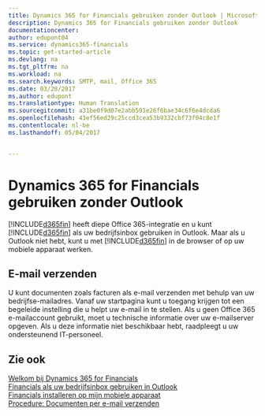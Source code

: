 ```yaml
---
title: Dynamics 365 for Financials gebruiken zonder Outlook | Microsoft Docs
description: Dynamics 365 for Financials gebruiken zonder Outlook
documentationcenter: 
author: edupont04
ms.service: dynamics365-financials
ms.topic: get-started-article
ms.devlang: na
ms.tgt_pltfrm: na
ms.workload: na
ms.search.keywords: SMTP, mail, Office 365
ms.date: 03/28/2017
ms.author: edupont
ms.translationtype: Human Translation
ms.sourcegitcommit: a31be0f9d07e2abb591e26f6bae34c6f6e4dcda6
ms.openlocfilehash: 43ef56ed29c25ccd3cea53b9332cbf73f04c8e1f
ms.contentlocale: nl-be
ms.lasthandoff: 05/04/2017


---
```


# <a name="using-dynamics-365-for-financials-without-outlook"></a>Dynamics 365 for Financials gebruiken zonder Outlook
[!INCLUDE[d365fin](includes/d365fin_md.md)] heeft diepe Office 365-integratie en u kunt [!INCLUDE[d365fin](includes/d365fin_md.md)] als uw bedrijfsinbox gebruiken in Outlook. Maar als u Outlook niet hebt, kunt u met [!INCLUDE[d365fin](includes/d365fin_md.md)] in de browser of op uw mobiele apparaat werken.  

## <a name="sending-email"></a>E-mail verzenden
U kunt documenten zoals facturen als e-mail verzenden met behulp van uw bedrijfse-mailadres. Vanaf uw startpagina kunt u toegang krijgen tot een begeleide instelling die u helpt uw e-mail in te stellen. Als u geen Office 365 e-mailaccount gebruikt, moet u technische informatie over uw e-mailserver opgeven. Als u deze informatie niet beschikbaar hebt, raadpleegt u uw ondersteunend IT-personeel.  


## <a name="see-also"></a>Zie ook
[Welkom bij Dynamics 365 for Financials](index.md)  
[Financials als uw bedrijfsinbox gebruiken in Outlook](madeira-outlook.md)  
[Financials installeren op mijn mobiele apparaat](install-mobile-app.md)  
[Procedure: Documenten per e-mail verzenden](ui-how-send-documents-email.md)

